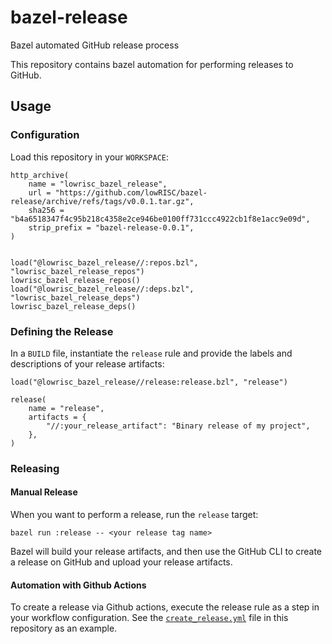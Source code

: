 # bazel-release
Bazel automated GitHub release process

This repository contains bazel automation for performing releases to GitHub.

## Usage

### Configuration

Load this repository in your `WORKSPACE`:

```
http_archive(
    name = "lowrisc_bazel_release",
    url = "https://github.com/lowRISC/bazel-release/archive/refs/tags/v0.0.1.tar.gz",
    sha256 = "b4a6518347f4c95b218c4358e2ce946be0100ff731ccc4922cb1f8e1acc9e09d",
    strip_prefix = "bazel-release-0.0.1",
)


load("@lowrisc_bazel_release//:repos.bzl", "lowrisc_bazel_release_repos")
lowrisc_bazel_release_repos()
load("@lowrisc_bazel_release//:deps.bzl", "lowrisc_bazel_release_deps")
lowrisc_bazel_release_deps()
```

### Defining the Release

In a `BUILD` file, instantiate the `release` rule and provide the
labels and descriptions of your release artifacts:

```
load("@lowrisc_bazel_release//release:release.bzl", "release")

release(
    name = "release",
    artifacts = {
        "//:your_release_artifact": "Binary release of my project",
    },
)
```

### Releasing

#### Manual Release

When you want to perform a release, run the `release` target:

```
bazel run :release -- <your release tag name>
```

Bazel will build your release artifacts, and then use the GitHub CLI to
create a release on GitHub and upload your release artifacts.

#### Automation with Github Actions

To create a release via Github actions, execute the release rule
as a step in your workflow configuration.  See the
[`create_release.yml`](.github/workflows/create_release.yml) file in
this repository as an example.
